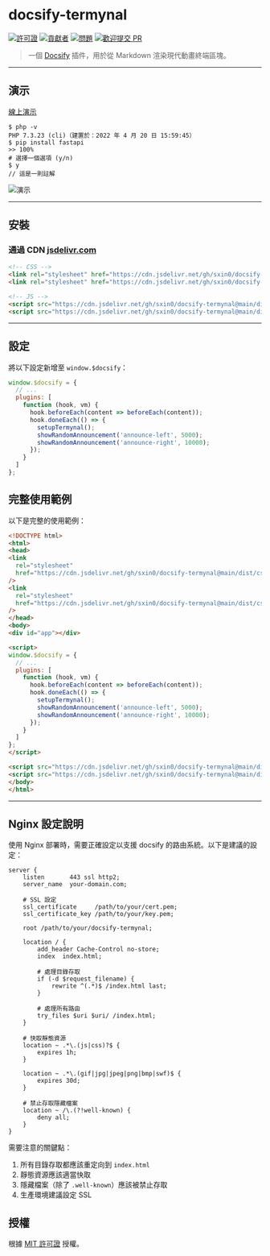 # docsify-termynal

[![許可證](https://img.shields.io/github/license/sxin0/docsify-termynal)](./LICENSE)
[![貢獻者](https://img.shields.io/github/contributors/sxin0/docsify-termynal)](https://github.com/sxin0/docsify-termynal/graphs/contributors)
[![問題](https://img.shields.io/github/issues/sxin0/docsify-termynal)](https://github.com/sxin0/docsify-termynal/issues)
[![歡迎提交 PR](https://img.shields.io/badge/PRs-welcome-brightgreen)](http://makeapullrequest.com)

> 一個 [Docsify](https://docsify.js.org) 插件，用於從 Markdown 渲染現代動畫終端區塊。

---

## 演示

[線上演示](https://wiki.jsx6.com/#/?id=docsify-termynal)

```term
$ php -v
PHP 7.3.23 (cli)（建置於：2022 年 4 月 20 日 15:59:45）
$ pip install fastapi
>> 100%
# 選擇一個選項 (y/n)
$ y
// 這是一則註解
```

![演示](https://github.com/sxin0/docsify-termynal/assets/29392026/6cbc0179-c27c-4c0d-9dc1-7f9993a1850a)

---

## 安裝

### 通過 CDN [jsdelivr.com](https://www.jsdelivr.com/)

```html
<!-- CSS -->
<link rel="stylesheet" href="https://cdn.jsdelivr.net/gh/sxin0/docsify-termynal@main/dist/css/termynal.css">
<link rel="stylesheet" href="https://cdn.jsdelivr.net/gh/sxin0/docsify-termynal@main/dist/css/custom.css">

<!-- JS -->
<script src="https://cdn.jsdelivr.net/gh/sxin0/docsify-termynal@main/dist/js/termynal.js"></script>
<script src="https://cdn.jsdelivr.net/gh/sxin0/docsify-termynal@main/dist/js/custom.js"></script>
```

---

## 設定

將以下設定新增至 `window.$docsify`：

```js
window.$docsify = {
  // ...
  plugins: [
    function (hook, vm) {
      hook.beforeEach(content => beforeEach(content));
      hook.doneEach(() => {
        setupTermynal();
        showRandomAnnouncement('announce-left', 5000);
        showRandomAnnouncement('announce-right', 10000);
      });
    }
  ]
};
```

## 完整使用範例

以下是完整的使用範例：

```html
<!DOCTYPE html>
<html>
<head>
<link
  rel="stylesheet"
  href="https://cdn.jsdelivr.net/gh/sxin0/docsify-termynal@main/dist/css/custom.css"
/>
<link
  rel="stylesheet"
  href="https://cdn.jsdelivr.net/gh/sxin0/docsify-termynal@main/dist/css/termynal.css"
/>
</head>
<body>
<div id="app"></div>

<script>
window.$docsify = {
  // ...
  plugins: [
    function (hook, vm) {
      hook.beforeEach(content => beforeEach(content));
      hook.doneEach(() => {
        setupTermynal();
        showRandomAnnouncement('announce-left', 5000);
        showRandomAnnouncement('announce-right', 10000);
      });
    }
  ]
};
</script>

<script src="https://cdn.jsdelivr.net/gh/sxin0/docsify-termynal@main/dist/js/termynal.js"></script>
<script src="https://cdn.jsdelivr.net/gh/sxin0/docsify-termynal@main/dist/js/custom.js"></script>
</body>
</html>
```

---

## Nginx 設定說明

使用 Nginx 部署時，需要正確設定以支援 docsify 的路由系統。以下是建議的設定：

```nginx
server {
    listen       443 ssl http2;
    server_name  your-domain.com;
    
    # SSL 設定
    ssl_certificate     /path/to/your/cert.pem;
    ssl_certificate_key /path/to/your/key.pem;
    
    root /path/to/your/docsify-termynal;
    
    location / {
        add_header Cache-Control no-store;
        index  index.html;
        
        # 處理目錄存取
        if (-d $request_filename) {
            rewrite ^(.*)$ /index.html last;
        }
        
        # 處理所有路由
        try_files $uri $uri/ /index.html;
    }
    
    # 快取靜態資源
    location ~ .*\.(js|css)?$ {
        expires 1h;
    }
    
    location ~ .*\.(gif|jpg|jpeg|png|bmp|swf)$ {
        expires 30d;
    }
    
    # 禁止存取隱藏檔案
    location ~ /\.(?!well-known) {
        deny all;
    }
}
```

需要注意的關鍵點：
1. 所有目錄存取都應該重定向到 `index.html`
2. 靜態資源應該適當快取
3. 隱藏檔案（除了 `.well-known`）應該被禁止存取
4. 生產環境建議設定 SSL

## 授權

根據 [MIT 許可證](./LICENSE) 授權。
